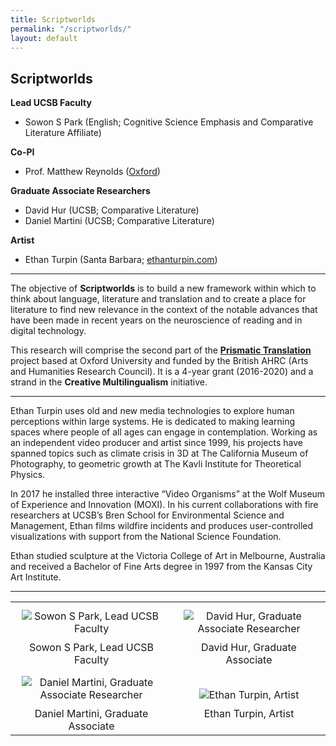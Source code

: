```yaml
---
title: Scriptworlds
permalink: "/scriptworlds/"
layout: default
---
```


## Scriptworlds

**Lead UCSB Faculty**
* Sowon S Park (English; Cognitive Science Emphasis and Comparative Literature Affiliate)

**Co-PI**
* Prof. Matthew Reynolds ([Oxford](https://www.english.ox.ac.uk/people/professor-matthew-reynolds))

**Graduate Associate Researchers**
* David Hur (UCSB; Comparative Literature)
* Daniel Martini (UCSB; Comparative Literature)

**Artist**
* Ethan Turpin (Santa Barbara; [ethanturpin.com](http://ethanturpin.com/))

---

The objective of **Scriptworlds** is to build a new framework within which to think about language, literature and translation and to create a place for literature to find new relevance in the context of the notable advances that have been made in recent years on the neuroscience of reading and in digital technology.

This research will comprise the second part of the **[Prismatic Translation](https://www.creativeml.ox.ac.uk/research/prismatic-translation)** project based at Oxford University and funded by the British AHRC (Arts and Humanities Research Council).  It is a 4-year grant (2016-2020) and a strand in the **Creative Multilingualism** initiative.

---

Ethan Turpin uses old and new media technologies to explore human perceptions within large systems.  He is dedicated to making learning spaces where people of all ages can engage in contemplation.  Working as an independent video producer and artist since 1999, his projects have spanned topics such as climate crisis in 3D at The California Museum of Photography, to geometric growth at The Kavli Institute for Theoretical Physics.

In 2017 he installed three interactive “Video Organisms” at the Wolf Museum of Experience and Innovation (MOXI).  In his current collaborations with fire researchers at UCSB’s Bren School for Environmental Science and Management, Ethan films wildfire incidents and produces user-controlled visualizations with support from the National Science Foundation.

Ethan studied sculpture at the Victoria College of Art in Melbourne, Australia and received a Bachelor of Fine Arts degree in 1997 from the Kansas City Art Institute.

---


<div align="center">
<table>
<tr>
<td align="center">
<img alt="Sowon S Park, Lead UCSB Faculty" src="{{ site.baseurl }}/assets/images/groups-scriptworlds-park.jpg" style="padding:10px;" />
<br>
Sowon S Park, Lead UCSB Faculty
</td>
<td align="center">
<img alt="David Hur, Graduate Associate Researcher" src="{{ site.baseurl }}/assets/images/groups-scriptworlds-hur.jpg" style="padding:10px;" />
<br>
David Hur, Graduate Associate
</td>
</tr>
<tr>
<td align="center">
<img alt="Daniel Martini, Graduate Associate Researcher" src="{{ site.baseurl }}/assets/images/groups-scriptworlds-martini.jpg" style="padding:10px;" />
<br>
Daniel Martini, Graduate Associate
</td>
<td style="margin:auto; text-align:center;">
<img alt="Ethan Turpin, Artist" src="{{ site.baseurl }}/assets/images/groups-scriptworlds-turpin.jpg" style="padding:10px;" />
<br>
Ethan Turpin, Artist
</td>
</tr>
</table>
</div>